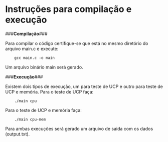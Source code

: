 # Instruções para compilação e execução

###**Compilação**###

Para compilar o código certifique-se que está no mesmo diretório do arquivo main.c e execute:

```
	gcc main.c -o main	
```

Um arquivo binário main será gerado.


###**Execução**###

Existem dois tipos de execução, um para teste de UCP e outro para teste de UCP e memória.
Para o teste de UCP faça:

```
	./main cpu	
```

Para o teste de UCP e memória faça:

```
	./main cpu-mem	
```
Para ambas execuções será gerado um arquivo de saida com os dados (output.txt). 
